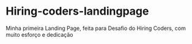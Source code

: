 # Hiring-coders-landingpage
Minha primeira Landing Page, feita para Desafio do Hiring Coders, com muito esforço e dedicação
